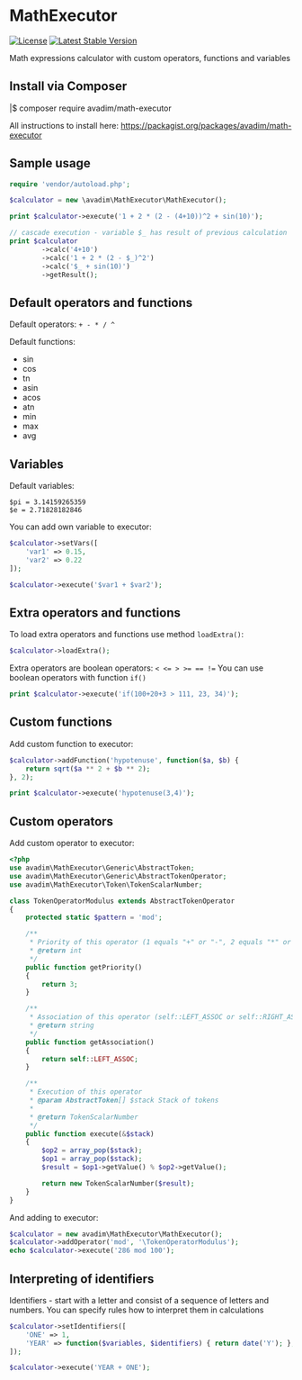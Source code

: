 # MathExecutor
[![License](https://poser.pugx.org/avadim/math-executor/license)](https://packagist.org/packages/avadim/math-executor)
[![Latest Stable Version](https://poser.pugx.org/avadim/math-executor/version)](https://packagist.org/packages/avadim/math-executor)

Math expressions calculator with custom operators, functions and variables

## Install via Composer

|$ composer require avadim/math-executor

All instructions to install here: https://packagist.org/packages/avadim/math-executor

## Sample usage

```php
require 'vendor/autoload.php';

$calculator = new \avadim\MathExecutor\MathExecutor();

print $calculator->execute('1 + 2 * (2 - (4+10))^2 + sin(10)');

// cascade execution - variable $_ has result of previous calculation
print $calculator
        ->calc('4+10')
        ->calc('1 + 2 * (2 - $_)^2')
        ->calc('$_ + sin(10)')
        ->getResult();
```

## Default operators and functions

Default operators: `+ - * / ^`

Default functions:
* sin
* cos
* tn
* asin
* acos
* atn
* min
* max
* avg

## Variables

Default variables:

```
$pi = 3.14159265359
$e = 2.71828182846
```

You can add own variable to executor:

```php
$calculator->setVars([
    'var1' => 0.15,
    'var2' => 0.22
]);

$calculator->execute('$var1 + $var2');
```

## Extra operators and functions

To load extra operators and functions use method `loadExtra()`:
```php
$calculator->loadExtra();
```

Extra operators are boolean operators: `< <= > >= == !=`
You can use boolean operators with function `if()`

```php
print $calculator->execute('if(100+20+3 > 111, 23, 34)');
```

## Custom functions

Add custom function to executor:
```php
$calculator->addFunction('hypotenuse', function($a, $b) {
    return sqrt($a ** 2 + $b ** 2);
}, 2);

print $calculator->execute('hypotenuse(3,4)');
```

## Custom operators

Add custom operator to executor:

```php
<?php
use avadim\MathExecutor\Generic\AbstractToken;
use avadim\MathExecutor\Generic\AbstractTokenOperator;
use avadim\MathExecutor\Token\TokenScalarNumber;

class TokenOperatorModulus extends AbstractTokenOperator
{
    protected static $pattern = 'mod';

    /**
     * Priority of this operator (1 equals "+" or "-", 2 equals "*" or "/", 3 equals "^")
     * @return int
     */
    public function getPriority()
    {
        return 3;
    }

    /**
     * Association of this operator (self::LEFT_ASSOC or self::RIGHT_ASSOC)
     * @return string
     */
    public function getAssociation()
    {
        return self::LEFT_ASSOC;
    }

    /**
     * Execution of this operator
     * @param AbstractToken[] $stack Stack of tokens
     *
     * @return TokenScalarNumber
     */
    public function execute(&$stack)
    {
        $op2 = array_pop($stack);
        $op1 = array_pop($stack);
        $result = $op1->getValue() % $op2->getValue();

        return new TokenScalarNumber($result);
    }
}
```

And adding to executor:

```php
$calculator = new avadim\MathExecutor\MathExecutor();
$calculator->addOperator('mod', '\TokenOperatorModulus');
echo $calculator->execute('286 mod 100');
```

## Interpreting of identifiers

Identifiers - start with a letter and consist of a sequence of letters and numbers. You can specify rules how to interpret them in calculations

```php
$calculator->setIdentifiers([
    'ONE' => 1,
    'YEAR' => function($variables, $identifiers) { return date('Y'); },
]);

$calculator->execute('YEAR + ONE');
```
